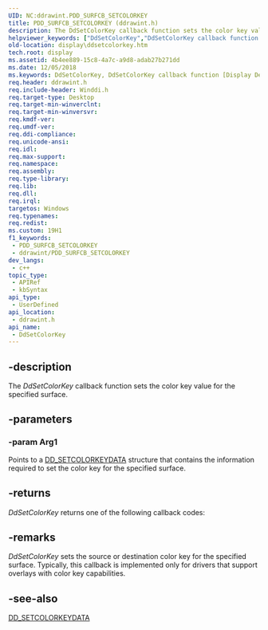 ```yaml
---
UID: NC:ddrawint.PDD_SURFCB_SETCOLORKEY
title: PDD_SURFCB_SETCOLORKEY (ddrawint.h)
description: The DdSetColorKey callback function sets the color key value for the specified surface.
helpviewer_keywords: ["DdSetColorKey","DdSetColorKey callback function [Display Devices]","PDD_SURFCB_SETCOLORKEY","PDD_SURFCB_SETCOLORKEY callback","ddfncs_d15b9bba-6ff4-441e-8bbe-f23e85de8e32.xml","ddrawint/DdSetColorKey","display.ddsetcolorkey"]
old-location: display\ddsetcolorkey.htm
tech.root: display
ms.assetid: 4b4ee889-15c8-4a7c-a9d8-adab27b271dd
ms.date: 12/05/2018
ms.keywords: DdSetColorKey, DdSetColorKey callback function [Display Devices], PDD_SURFCB_SETCOLORKEY, PDD_SURFCB_SETCOLORKEY callback, ddfncs_d15b9bba-6ff4-441e-8bbe-f23e85de8e32.xml, ddrawint/DdSetColorKey, display.ddsetcolorkey
req.header: ddrawint.h
req.include-header: Winddi.h
req.target-type: Desktop
req.target-min-winverclnt: 
req.target-min-winversvr: 
req.kmdf-ver: 
req.umdf-ver: 
req.ddi-compliance: 
req.unicode-ansi: 
req.idl: 
req.max-support: 
req.namespace: 
req.assembly: 
req.type-library: 
req.lib: 
req.dll: 
req.irql: 
targetos: Windows
req.typenames: 
req.redist: 
ms.custom: 19H1
f1_keywords:
 - PDD_SURFCB_SETCOLORKEY
 - ddrawint/PDD_SURFCB_SETCOLORKEY
dev_langs:
 - c++
topic_type:
 - APIRef
 - kbSyntax
api_type:
 - UserDefined
api_location:
 - ddrawint.h
api_name:
 - DdSetColorKey
---
```


## -description

The <i>DdSetColorKey</i> callback function sets the color key value for the specified surface.

## -parameters

### -param Arg1

Points to a <a href="https://docs.microsoft.com/windows/desktop/api/ddrawint/ns-ddrawint-dd_setcolorkeydata">DD_SETCOLORKEYDATA</a> structure that contains the information required to set the color key for the specified surface.

## -returns

<i>DdSetColorKey</i> returns one of the following callback codes:

## -remarks

<i>DdSetColorKey</i> sets the source or destination color key for the specified surface. Typically, this callback is implemented only for drivers that support overlays with color key capabilities.

## -see-also

<a href="https://docs.microsoft.com/windows/desktop/api/ddrawint/ns-ddrawint-dd_setcolorkeydata">DD_SETCOLORKEYDATA</a>

